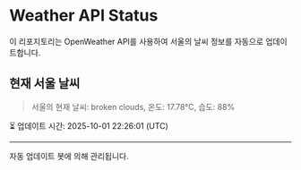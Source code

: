 
# Weather API Status

이 리포지토리는 OpenWeather API를 사용하여 서울의 날씨 정보를 자동으로 업데이트합니다.

## 현재 서울 날씨
> 서울의 현재 날씨: broken clouds, 온도: 17.78°C, 습도: 88%

⏳ 업데이트 시간: 2025-10-01 22:26:01 (UTC)

---
자동 업데이트 봇에 의해 관리됩니다.
